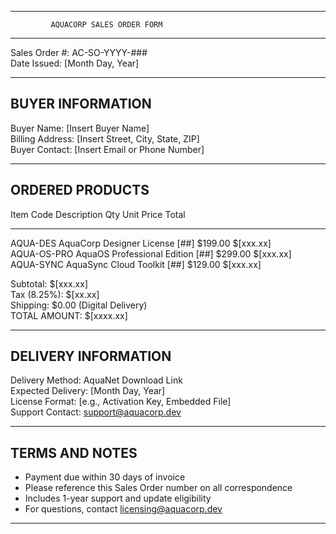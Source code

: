 --------------------------------------------------
             AQUACORP SALES ORDER FORM
--------------------------------------------------

Sales Order #:      AC-SO-YYYY-###  
Date Issued:        [Month Day, Year]  

--------------------------------------------------
BUYER INFORMATION
--------------------------------------------------
Buyer Name:         [Insert Buyer Name]  
Billing Address:    [Insert Street, City, State, ZIP]  
Buyer Contact:      [Insert Email or Phone Number]  

--------------------------------------------------
ORDERED PRODUCTS
--------------------------------------------------
Item Code     Description                     Qty   Unit Price   Total
-----------   ------------------------------  ----  ------------ -------
AQUA-DES      AquaCorp Designer License       [##]  $199.00       $[xxx.xx]  
AQUA-OS-PRO   AquaOS Professional Edition     [##]  $299.00       $[xxx.xx]  
AQUA-SYNC     AquaSync Cloud Toolkit          [##]  $129.00       $[xxx.xx]  

Subtotal:         $[xxx.xx]  
Tax (8.25%):      $[xx.xx]  
Shipping:         $0.00 (Digital Delivery)  
TOTAL AMOUNT:     $[xxxx.xx]  

--------------------------------------------------
DELIVERY INFORMATION
--------------------------------------------------
Delivery Method:    AquaNet Download Link  
Expected Delivery:  [Month Day, Year]  
License Format:     [e.g., Activation Key, Embedded File]  
Support Contact:    support@aquacorp.dev  

--------------------------------------------------
TERMS AND NOTES
--------------------------------------------------
- Payment due within 30 days of invoice  
- Please reference this Sales Order number on all correspondence  
- Includes 1-year support and update eligibility  
- For questions, contact licensing@aquacorp.dev  

--------------------------------------------------